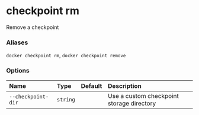 # checkpoint rm

<!---MARKER_GEN_START-->
Remove a checkpoint

### Aliases

`docker checkpoint rm`, `docker checkpoint remove`

### Options

| Name               | Type     | Default | Description                               |
|:-------------------|:---------|:--------|:------------------------------------------|
| `--checkpoint-dir` | `string` |         | Use a custom checkpoint storage directory |


<!---MARKER_GEN_END-->

